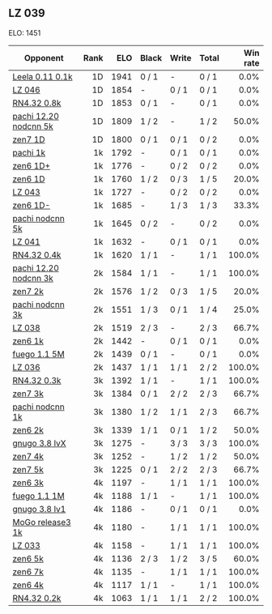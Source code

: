 ## LZ 039 ##

ELO: 1451

Opponent | Rank | ELO | Black | Write | Total | Win rate
---------|-----:|----:|-------|-------|-------|-------:
[Leela 0.11 0.1k](Leela%200.11%200.1k.md) | 1D | 1941 | 0 / 1 | - | 0 / 1 | 0.0%
[LZ 046](LZ%20046.md) | 1D | 1854 | - | 0 / 1 | 0 / 1 | 0.0%
[RN4.32 0.8k](RN4.32%200.8k.md) | 1D | 1853 | 0 / 1 | - | 0 / 1 | 0.0%
[pachi 12.20 nodcnn 5k](pachi%2012.20%20nodcnn%205k.md) | 1D | 1809 | 1 / 2 | - | 1 / 2 | 50.0%
[zen7 1D](zen7%201D.md) | 1D | 1800 | 0 / 1 | 0 / 1 | 0 / 2 | 0.0%
[pachi 1k](pachi%201k.md) | 1k | 1792 | - | 0 / 1 | 0 / 1 | 0.0%
[zen6 1D+](zen6%201D+.md) | 1k | 1776 | - | 0 / 2 | 0 / 2 | 0.0%
[zen6 1D](zen6%201D.md) | 1k | 1760 | 1 / 2 | 0 / 3 | 1 / 5 | 20.0%
[LZ 043](LZ%20043.md) | 1k | 1727 | - | 0 / 2 | 0 / 2 | 0.0%
[zen6 1D-](zen6%201D-.md) | 1k | 1685 | - | 1 / 3 | 1 / 3 | 33.3%
[pachi nodcnn 5k](pachi%20nodcnn%205k.md) | 1k | 1645 | 0 / 2 | - | 0 / 2 | 0.0%
[LZ 041](LZ%20041.md) | 1k | 1632 | - | 0 / 1 | 0 / 1 | 0.0%
[RN4.32 0.4k](RN4.32%200.4k.md) | 1k | 1620 | 1 / 1 | - | 1 / 1 | 100.0%
[pachi 12.20 nodcnn 3k](pachi%2012.20%20nodcnn%203k.md) | 2k | 1584 | 1 / 1 | - | 1 / 1 | 100.0%
[zen7 2k](zen7%202k.md) | 2k | 1576 | 1 / 2 | 0 / 3 | 1 / 5 | 20.0%
[pachi nodcnn 3k](pachi%20nodcnn%203k.md) | 2k | 1551 | 1 / 3 | 0 / 1 | 1 / 4 | 25.0%
[LZ 038](LZ%20038.md) | 2k | 1519 | 2 / 3 | - | 2 / 3 | 66.7%
[zen6 1k](zen6%201k.md) | 2k | 1442 | - | 0 / 1 | 0 / 1 | 0.0%
[fuego 1.1 5M](fuego%201.1%205M.md) | 2k | 1439 | 0 / 1 | - | 0 / 1 | 0.0%
[LZ 036](LZ%20036.md) | 2k | 1437 | 1 / 1 | 1 / 1 | 2 / 2 | 100.0%
[RN4.32 0.3k](RN4.32%200.3k.md) | 3k | 1392 | 1 / 1 | - | 1 / 1 | 100.0%
[zen7 3k](zen7%203k.md) | 3k | 1384 | 0 / 1 | 2 / 2 | 2 / 3 | 66.7%
[pachi nodcnn 1k](pachi%20nodcnn%201k.md) | 3k | 1380 | 1 / 2 | 1 / 1 | 2 / 3 | 66.7%
[zen6 2k](zen6%202k.md) | 3k | 1339 | 1 / 1 | 0 / 1 | 1 / 2 | 50.0%
[gnugo 3.8 lvX](gnugo%203.8%20lvX.md) | 3k | 1275 | - | 3 / 3 | 3 / 3 | 100.0%
[zen7 4k](zen7%204k.md) | 3k | 1252 | - | 1 / 2 | 1 / 2 | 50.0%
[zen7 5k](zen7%205k.md) | 3k | 1225 | 0 / 1 | 2 / 2 | 2 / 3 | 66.7%
[zen6 3k](zen6%203k.md) | 4k | 1197 | - | 1 / 1 | 1 / 1 | 100.0%
[fuego 1.1 1M](fuego%201.1%201M.md) | 4k | 1188 | 1 / 1 | - | 1 / 1 | 100.0%
[gnugo 3.8 lv1](gnugo%203.8%20lv1.md) | 4k | 1186 | - | 0 / 1 | 0 / 1 | 0.0%
[MoGo release3 1k](MoGo%20release3%201k.md) | 4k | 1180 | - | 1 / 1 | 1 / 1 | 100.0%
[LZ 033](LZ%20033.md) | 4k | 1158 | - | 1 / 1 | 1 / 1 | 100.0%
[zen6 5k](zen6%205k.md) | 4k | 1136 | 2 / 3 | 1 / 2 | 3 / 5 | 60.0%
[zen6 7k](zen6%207k.md) | 4k | 1135 | - | 1 / 1 | 1 / 1 | 100.0%
[zen6 4k](zen6%204k.md) | 4k | 1117 | 1 / 1 | - | 1 / 1 | 100.0%
[RN4.32 0.2k](RN4.32%200.2k.md) | 4k | 1063 | 1 / 1 | 1 / 1 | 2 / 2 | 100.0%
